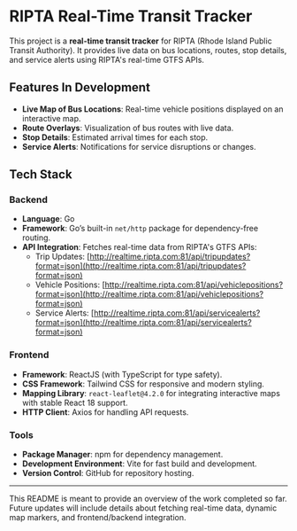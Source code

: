 # RIPTA Real-Time Transit Tracker

This project is a **real-time transit tracker** for RIPTA (Rhode Island Public Transit Authority). It provides live data on bus locations, routes, stop details, and service alerts using RIPTA's real-time GTFS APIs.

## Features In Development
- **Live Map of Bus Locations**: Real-time vehicle positions displayed on an interactive map.
- **Route Overlays**: Visualization of bus routes with live data.
- **Stop Details**: Estimated arrival times for each stop.
- **Service Alerts**: Notifications for service disruptions or changes.

## Tech Stack
### Backend
- **Language**: Go
- **Framework**: Go’s built-in `net/http` package for dependency-free routing.
- **API Integration**: Fetches real-time data from RIPTA's GTFS APIs:
  - Trip Updates: [http://realtime.ripta.com:81/api/tripupdates?format=json](http://realtime.ripta.com:81/api/tripupdates?format=json)
  - Vehicle Positions: [http://realtime.ripta.com:81/api/vehiclepositions?format=json](http://realtime.ripta.com:81/api/vehiclepositions?format=json)
  - Service Alerts: [http://realtime.ripta.com:81/api/servicealerts?format=json](http://realtime.ripta.com:81/api/servicealerts?format=json)

### Frontend
- **Framework**: ReactJS (with TypeScript for type safety).
- **CSS Framework**: Tailwind CSS for responsive and modern styling.
- **Mapping Library**: `react-leaflet@4.2.0` for integrating interactive maps with stable React 18 support.
- **HTTP Client**: Axios for handling API requests.

### Tools
- **Package Manager**: npm for dependency management.
- **Development Environment**: Vite for fast build and development.
- **Version Control**: GitHub for repository hosting.

---

This README is meant to provide an overview of the work completed so far. Future updates will include details about fetching real-time data, dynamic map markers, and frontend/backend integration.


